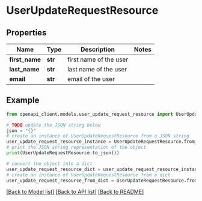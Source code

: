# UserUpdateRequestResource


## Properties

Name | Type | Description | Notes
------------ | ------------- | ------------- | -------------
**first_name** | **str** | first name of the user | 
**last_name** | **str** | last name of the user | 
**email** | **str** | email of the user | 

## Example

```python
from openapi_client.models.user_update_request_resource import UserUpdateRequestResource

# TODO update the JSON string below
json = "{}"
# create an instance of UserUpdateRequestResource from a JSON string
user_update_request_resource_instance = UserUpdateRequestResource.from_json(json)
# print the JSON string representation of the object
print(UserUpdateRequestResource.to_json())

# convert the object into a dict
user_update_request_resource_dict = user_update_request_resource_instance.to_dict()
# create an instance of UserUpdateRequestResource from a dict
user_update_request_resource_from_dict = UserUpdateRequestResource.from_dict(user_update_request_resource_dict)
```
[[Back to Model list]](../README.md#documentation-for-models) [[Back to API list]](../README.md#documentation-for-api-endpoints) [[Back to README]](../README.md)


